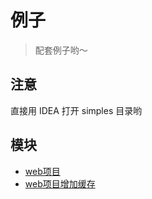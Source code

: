 # 例子

> 配套例子哟～

## 注意

直接用 IDEA 打开 simples 目录哟

## 模块

- [web项目](./spring-boot-simple)
- [web项目增加缓存](./spring-boot-redis-simple)
